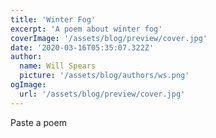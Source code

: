 ```yaml
---
title: 'Winter Fog'
excerpt: 'A poem about winter fog'
coverImage: '/assets/blog/preview/cover.jpg'
date: '2020-03-16T05:35:07.322Z'
author:
  name: Will Spears
  picture: '/assets/blog/authors/ws.png'
ogImage:
  url: '/assets/blog/preview/cover.jpg'
---
```


Paste a poem
